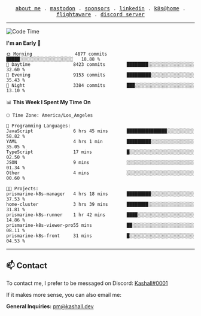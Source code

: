 <p align="center">
  <samp>
    <a href="https://jordanjones.org/">about me</a> .
    <a rel="me" href="https://mastodon.social/@kashall">mastodon</a> .
    <a href="https://github.com/sponsors/kashalls">sponsors</a> .
    <a href="https://linkedin.com/in/jordpjones">linkedin</a> .
    <a href="https://github.com/kashalls/home-cluster">k8s@home</a> .
    <a href="https://flightaware.com/adsb/stats/user/kashalls">flightaware</a> .
    <a href="https://discord.gg/ctgrp8k">discord server</a>
  </samp>
</p>

---

<!--START_SECTION:waka-->
![Code Time](http://img.shields.io/badge/Code%20Time-1%2C429%20hrs%2027%20mins-blue)

**I'm an Early 🐤** 

```text
🌞 Morning                4877 commits        █████░░░░░░░░░░░░░░░░░░░░   18.88 % 
🌆 Daytime                8423 commits        ████████░░░░░░░░░░░░░░░░░   32.60 % 
🌃 Evening                9153 commits        █████████░░░░░░░░░░░░░░░░   35.43 % 
🌙 Night                  3384 commits        ███░░░░░░░░░░░░░░░░░░░░░░   13.10 % 
```


📊 **This Week I Spent My Time On** 

```text
🕑︎ Time Zone: America/Los_Angeles

💬 Programming Languages: 
JavaScript               6 hrs 45 mins       ███████████████░░░░░░░░░░   58.82 % 
YAML                     4 hrs 1 min         █████████░░░░░░░░░░░░░░░░   35.05 % 
TypeScript               17 mins             █░░░░░░░░░░░░░░░░░░░░░░░░   02.50 % 
JSON                     9 mins              ░░░░░░░░░░░░░░░░░░░░░░░░░   01.34 % 
Other                    4 mins              ░░░░░░░░░░░░░░░░░░░░░░░░░   00.60 % 

🐱‍💻 Projects: 
prismarine-k8s-manager   4 hrs 18 mins       █████████░░░░░░░░░░░░░░░░   37.53 % 
home-cluster             3 hrs 39 mins       ████████░░░░░░░░░░░░░░░░░   31.81 % 
prismarine-k8s-runner    1 hr 42 mins        ████░░░░░░░░░░░░░░░░░░░░░   14.86 % 
prismarine-k8s-viewer-pro55 mins             ██░░░░░░░░░░░░░░░░░░░░░░░   08.11 % 
prismarine-k8s-front     31 mins             █░░░░░░░░░░░░░░░░░░░░░░░░   04.53 % 
```


<!--END_SECTION:waka-->

---

## 📫 Contact

To contact me, I prefer to be messaged on Discord:  [Kashall#0001](https://discord.com/users/201077739589992448)

If it makes more sense, you can also email me:

**General Inquiries:** pm@kashall.dev  

